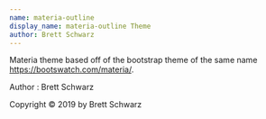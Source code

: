 ```yaml
---
name: materia-outline
display_name: materia-outline Theme
author: Brett Schwarz
---
```

Materia theme based off of the bootstrap theme of the same name https://bootswatch.com/materia/.

Author
: Brett Schwarz

Copyright © 2019 by Brett Schwarz
